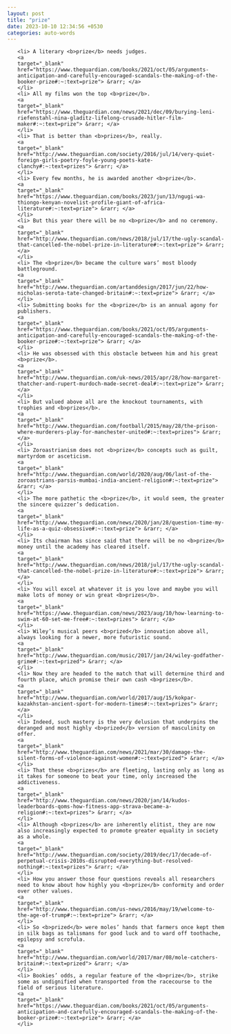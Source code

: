 ```yaml
---
layout: post
title: "prize"
date: 2023-10-10 12:34:56 +0530
categories: auto-words
---
```

<ol>

    <li> A literary <b>prize</b> needs judges.
    <a 
    target="_blank" 
    href="https://www.theguardian.com/books/2021/oct/05/arguments-anticipation-and-carefully-encouraged-scandals-the-making-of-the-booker-prize#:~:text=prize"> &rarr; </a>
    </li>
    <li> All my films won the top <b>prize</b>.
    <a 
    target="_blank" 
    href="https://www.theguardian.com/news/2021/dec/09/burying-leni-riefenstahl-nina-gladitz-lifelong-crusade-hitler-film-maker#:~:text=prize"> &rarr; </a>
    </li>
    <li> That is better than <b>prizes</b>, really.
    <a 
    target="_blank" 
    href="http://www.theguardian.com/society/2016/jul/14/very-quiet-foreign-girls-poetry-foyle-young-poets-kate-clanchy#:~:text=prizes"> &rarr; </a>
    </li>
    <li> Every few months, he is awarded another <b>prize</b>.
    <a 
    target="_blank" 
    href="https://www.theguardian.com/books/2023/jun/13/ngugi-wa-thiongo-kenyan-novelist-profile-giant-of-africa-literature#:~:text=prize"> &rarr; </a>
    </li>
    <li> But this year there will be no <b>prize</b> and no ceremony.
    <a 
    target="_blank" 
    href="http://www.theguardian.com/news/2018/jul/17/the-ugly-scandal-that-cancelled-the-nobel-prize-in-literature#:~:text=prize"> &rarr; </a>
    </li>
    <li> The <b>prize</b> became the culture wars’ most bloody battleground.
    <a 
    target="_blank" 
    href="http://www.theguardian.com/artanddesign/2017/jun/22/how-nicholas-serota-tate-changed-britain#:~:text=prize"> &rarr; </a>
    </li>
    <li> Submitting books for the <b>prize</b> is an annual agony for publishers.
    <a 
    target="_blank" 
    href="https://www.theguardian.com/books/2021/oct/05/arguments-anticipation-and-carefully-encouraged-scandals-the-making-of-the-booker-prize#:~:text=prize"> &rarr; </a>
    </li>
    <li> He was obsessed with this obstacle between him and his great <b>prize</b>.
    <a 
    target="_blank" 
    href="http://www.theguardian.com/uk-news/2015/apr/28/how-margaret-thatcher-and-rupert-murdoch-made-secret-deal#:~:text=prize"> &rarr; </a>
    </li>
    <li> But valued above all are the knockout tournaments, with trophies and <b>prizes</b>.
    <a 
    target="_blank" 
    href="http://www.theguardian.com/football/2015/may/28/the-prison-where-murderers-play-for-manchester-united#:~:text=prizes"> &rarr; </a>
    </li>
    <li> Zoroastrianism does not <b>prize</b> concepts such as guilt, martyrdom or asceticism.
    <a 
    target="_blank" 
    href="http://www.theguardian.com/world/2020/aug/06/last-of-the-zoroastrians-parsis-mumbai-india-ancient-religion#:~:text=prize"> &rarr; </a>
    </li>
    <li> The more pathetic the <b>prize</b>, it would seem, the greater the sincere quizzer’s dedication.
    <a 
    target="_blank" 
    href="http://www.theguardian.com/news/2020/jan/28/question-time-my-life-as-a-quiz-obsessive#:~:text=prize"> &rarr; </a>
    </li>
    <li> Its chairman has since said that there will be no <b>prize</b> money until the academy has cleared itself.
    <a 
    target="_blank" 
    href="http://www.theguardian.com/news/2018/jul/17/the-ugly-scandal-that-cancelled-the-nobel-prize-in-literature#:~:text=prize"> &rarr; </a>
    </li>
    <li> You will excel at whatever it is you love and maybe you will make lots of money or win great <b>prizes</b>.
    <a 
    target="_blank" 
    href="https://www.theguardian.com/news/2023/aug/10/how-learning-to-swim-at-60-set-me-free#:~:text=prizes"> &rarr; </a>
    </li>
    <li> Wiley’s musical peers <b>prized</b> innovation above all, always looking for a newer, more futuristic sound.
    <a 
    target="_blank" 
    href="http://www.theguardian.com/music/2017/jan/24/wiley-godfather-grime#:~:text=prized"> &rarr; </a>
    </li>
    <li> Now they are headed to the match that will determine third and fourth place, which promise their own cash <b>prizes</b>.
    <a 
    target="_blank" 
    href="http://www.theguardian.com/world/2017/aug/15/kokpar-kazakhstan-ancient-sport-for-modern-times#:~:text=prizes"> &rarr; </a>
    </li>
    <li> Indeed, such mastery is the very delusion that underpins the deranged and most highly <b>prized</b> version of masculinity on offer.
    <a 
    target="_blank" 
    href="http://www.theguardian.com/news/2021/mar/30/damage-the-silent-forms-of-violence-against-women#:~:text=prized"> &rarr; </a>
    </li>
    <li> That these <b>prizes</b> are fleeting, lasting only as long as it takes for someone to beat your time, only increased the addictiveness.
    <a 
    target="_blank" 
    href="http://www.theguardian.com/news/2020/jan/14/kudos-leaderboards-qoms-how-fitness-app-strava-became-a-religion#:~:text=prizes"> &rarr; </a>
    </li>
    <li> Although <b>prizes</b> are inherently elitist, they are now also increasingly expected to promote greater equality in society as a whole.
    <a 
    target="_blank" 
    href="http://www.theguardian.com/society/2019/dec/17/decade-of-perpetual-crisis-2010s-disrupted-everything-but-resolved-nothing#:~:text=prizes"> &rarr; </a>
    </li>
    <li> How you answer those four questions reveals all researchers need to know about how highly you <b>prize</b> conformity and order over other values.
    <a 
    target="_blank" 
    href="http://www.theguardian.com/us-news/2016/may/19/welcome-to-the-age-of-trump#:~:text=prize"> &rarr; </a>
    </li>
    <li> So <b>prized</b> were moles’ hands that farmers once kept them in silk bags as talismans for good luck and to ward off toothache, epilepsy and scrofula.
    <a 
    target="_blank" 
    href="http://www.theguardian.com/world/2017/mar/08/mole-catchers-britain#:~:text=prized"> &rarr; </a>
    </li>
    <li> Bookies’ odds, a regular feature of the <b>prize</b>, strike some as undignified when transported from the racecourse to the field of serious literature.
    <a 
    target="_blank" 
    href="https://www.theguardian.com/books/2021/oct/05/arguments-anticipation-and-carefully-encouraged-scandals-the-making-of-the-booker-prize#:~:text=prize"> &rarr; </a>
    </li>